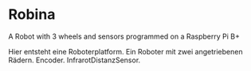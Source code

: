 # Robina

A Robot with 3 wheels and sensors programmed on a Raspberry Pi B+

Hier entsteht eine Roboterplatform. Ein Roboter mit zwei angetriebenen Rädern. Encoder. 
InfrarotDistanzSensor.

